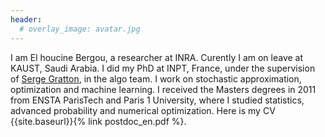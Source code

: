 ```yaml
---
header:
  # overlay_image: avatar.jpg
---
```



I am El houcine Bergou, a researcher at INRA. Curently I am on leave at KAUST, Saudi Arabia. I did my PhD at INPT, France, under the supervision of [Serge Gratton](https://bianchi.wp.imt.fr/), in the algo team. I work on stochastic approximation, optimization and machine learning. I received the Masters degrees in 2011 from ENSTA ParisTech and Paris 1 University, where I studied statistics, advanced probability and numerical optimization. Here is my CV {{site.baseurl}}{% link postdoc_en.pdf %}.

